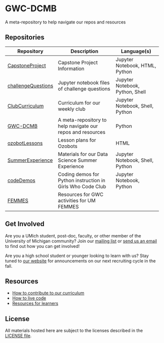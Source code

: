 # GWC-DCMB
A meta-repository to help navigate our repos and resources

## Repositories

| Repository | Description | Language(s) |
|---|---|---|
| [CapstoneProject](https://github.com/GWC-DCMB/CapstoneProject) | Capstone Project Information | Jupyter Notebook, HTML, Python |
| [challengeQuestions](https://github.com/GWC-DCMB/challengeQuestions) | Jupyter notebook files of challenge questions | Jupyter Notebook, Python, Shell |
| [ClubCurriculum](https://github.com/GWC-DCMB/ClubCurriculum) | Curriculum for our weekly club | Jupyter Notebook, Shell, Python |
| [GWC-DCMB](https://github.com/GWC-DCMB/GWC-DCMB) | A meta-repository to help navigate our repos and resources | Python |
| [ozobotLessons](https://github.com/GWC-DCMB/ozobotLessons) | Lesson plans for Ozobots | HTML |
| [SummerExperience](https://github.com/GWC-DCMB/SummerExperience) | Materials for our Data Science Summer Experience  | Jupyter Notebook, Shell, Python |
| [codeDemos](https://github.com/GWC-DCMB/codeDemos) | Coding demos for Python instruction in Girls Who Code Club | Jupyter Notebook, Python |
| [FEMMES](https://github.com/GWC-DCMB/FEMMES) | Resources for GWC activities for UM FEMMES |  |

## Get Involved

Are you a UMich student, post-doc, faculty, or other member of the University of Michigan community? Join our [mailing list](https://mcommunity.umich.edu/#group:Bioinformatics%20Girls%20Who%20Code) or [send us an email](mailto:gwc.bioinfo-requests@umich.edu) to find out how you can get involved! 

Are you a high school student or younger looking to learn with us? Stay tuned to [our website](http://umich.edu/~girlswc) for announcements on our next recruiting cycle in the fall.

## Resources

- [How to contribute to our curriculum](contributing.md)
- [How to live code]()
- [Resources for learners](resources.md)

## License

All materials hosted here are subject to the licenses described in the [LICENSE file](LICENSE.md).
